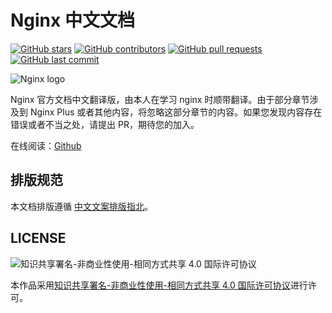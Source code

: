 # Nginx 中文文档
[![GitHub stars](https://img.shields.io/github/stars/DocsHome/nginx-docs.svg?style=social&label=Stars)](https://github.com/DocsHome/nginx-docs) [![GitHub contributors](https://img.shields.io/github/contributors/DocsHome/nginx-docs.svg)](https://github.com/DocsHome/nginx-docs) [![GitHub pull requests](https://img.shields.io/github/issues-pr/DocsHome/nginx-docs.svg)](https://github.com/DocsHome/nginx-docs) [![GitHub last commit](https://img.shields.io/github/last-commit/DocsHome/nginx-docs.svg)](https://github.com/DocsHome/nginx-docs)

![Nginx logo](https://nginx.org/nginx.png)

Nginx 官方文档中文翻译版，由本人在学习 nginx 时顺带翻译。由于部分章节涉及到 Nginx Plus 或者其他内容，将忽略这部分章节的内容。如果您发现内容存在错误或者不当之处，请提出 PR，期待您的加入。

在线阅读：[Github](SUMMARY.md)

## 排版规范
本文档排版遵循 [中文文案排版指北](https://github.com/mzlogin/chinese-copywriting-guidelines)。

## LICENSE
![知识共享署名-非商业性使用-相同方式共享 4.0 国际许可协议](https://i.creativecommons.org/l/by-nc-sa/4.0/88x31.png)

本作品采用[知识共享署名-非商业性使用-相同方式共享 4.0 国际许可协议](http://creativecommons.org/licenses/by-nc-sa/4.0/)进行许可。
